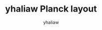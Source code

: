 ---
OS: []
author: yhaliaw
firmwares: [QMK]
hasHomeRowMods: False
hasLetterOnThumb: False
keymapImage: yhaliaw.png
keyCount: 48
keyboard: Planck
baseLayouts: ["QWERTY"]
languages: ['English']
layerCount: 4
title: "yhaliaw Planck layout"
isSplit: False
stagger: ortholinear
summary: 
keymapUrl: https://github.com/yhaliaw/qmk_firmware/tree/master/keyboards/planck/keymaps/yhaliaw
writeup: https://github.com/yhaliaw/qmk_firmware/tree/master/keyboards/planck/keymaps/yhaliaw/readme.md
---